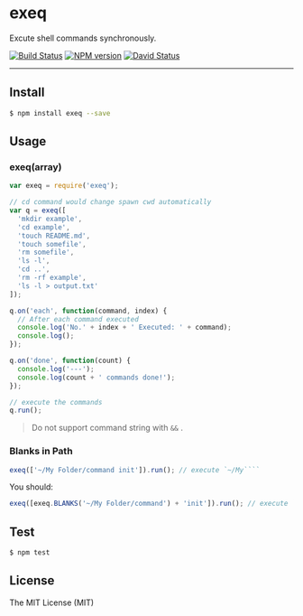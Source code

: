 # exeq

Excute shell commands synchronously.

[![Build Status](https://travis-ci.org/afc163/exeq.png)](https://travis-ci.org/afc163/exeq)
[![NPM version](https://badge.fury.io/js/exeq.png)](http://badge.fury.io/js/exeq)
[![David Status](https://david-dm.org/afc163/exeq.png)](https://david-dm.org/afc163/exeq) 

---

## Install

```bash
$ npm install exeq --save
```

## Usage

### exeq(array)

```js
var exeq = require('exeq');

// cd command would change spawn cwd automatically
var q = exeq([
  'mkdir example',
  'cd example',
  'touch README.md',
  'touch somefile',
  'rm somefile',
  'ls -l',
  'cd ..',
  'rm -rf example',
  'ls -l > output.txt'
]);

q.on('each', function(command, index) {
  // After each command executed
  console.log('No.' + index + ' Executed: ' + command);
  console.log();
});

q.on('done', function(count) {
  console.log('---');
  console.log(count + ' commands done!');
});

// execute the commands
q.run();
```

> Do not support command string with `&&` .

### Blanks in Path

```js
exeq(['~/My Folder/command init']).run(); // execute `~/My````
```

You should:

```js
exeq([exeq.BLANKS('~/My Folder/command') + 'init']).run(); // execute `~/My Folder/command`
```

## Test

```bash
$ npm test
```

## License

The MIT License (MIT)
